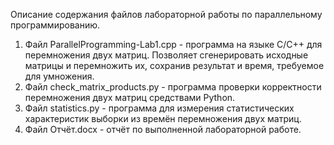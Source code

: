Описание содержания файлов лабораторной работы по параллельному программированию.
1) Файл ParallelProgramming-Lab1.cpp - программа на языке C/C++ для перемножения двух матриц. Позволяет сгенерировать исходные матрицы и перемножить их, сохранив результат и время, требуемое для умножения.
2) Файл check_matrix_products.py - программа проверки корректности перемножения двух матриц средствами Python.
3) Файл statistics.py - программа для измерения статистических характеристик выборки из времён перемножения двух матриц.
4) Файл Отчёт.docx - отчёт по выполненной лабораторной работе.
